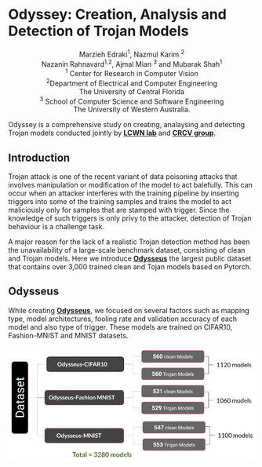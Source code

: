 # Odyssey: Creation, Analysis and Detection of Trojan Models 
<p align="center"> 
Marzieh Edraki<sup>1</sup>, Nazmul Karim <sup> 2</sup> <br/>
Nazanin Rahnavard<sup>1,2</sup>, Ajmal Mian <sup>3</sup> and Mubarak Shah<sup>1</sup><br/>
<sup>1</sup> Center for Research in Computer Vision<br/>
<sup>2</sup>Department of Electrical and Computer Engineering <br/>
The University of Central Florida <br/>
<sup>3</sup> School of Computer Science and Software Engineering <br/>
The University of Western Australia.
<p>
   

Odyssey is a comprehensive study on creating, analaysing and detecting Trojan models conducted jointly by [**LCWN lab**](http://cwnlab.eecs.ucf.edu) and [**CRCV group**](https://www.crcv.ucf.edu).  

## Introduction 
Trojan attack is one of the recent variant of data poisoning attacks that involves manipulation or modification of the model to act balefully.
This can occur when an attacker interferes with the training pipeline by inserting triggers into some of the training samples and trains the model to act maliciously only for samples that are stamped with trigger. Since the knowledge of such triggers is only privy to the attacker, detection of Trojan behaviour is a challenge task. 

A major reason for the lack of a realistic Trojan detection method has been the unavailability of a large-scale benchmark dataset, consisting of clean and Trojan models. Here we introduce [**Odysseus**](https://drive.google.com/drive/folders/1o-F3ttZS6el975XZOHOtqj8YxncHOivd?usp=sharing) the largest public dataset that contains over 3,000 trained clean and Tojan models based on Pytorch. 

## Odysseus

While creating [**Odysseus**](https://drive.google.com/drive/folders/1o-F3ttZS6el975XZOHOtqj8YxncHOivd?usp=sharing), we focused on several factors such as mapping type, model architectures, fooling rate and validation accuracy of each model and also type of trigger. These models are trained on CIFAR10, Fashion-MNIST and MNIST datasets. 

![alt tag](./fig/model_creation.png)


